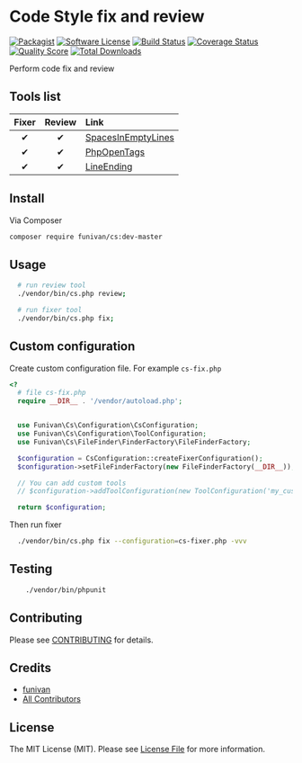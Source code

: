 # Code Style fix and review

[![Packagist](https://img.shields.io/packagist/v/funivan/cs.svg)](https://packagist.org/packages/funivan/cs)
[![Software License](https://img.shields.io/badge/license-MIT-brightgreen.svg?style=flat-square)](LICENSE.md)
[![Build Status](https://img.shields.io/travis/funivan/Cs/master.svg?style=flat-square)](https://travis-ci.org/funivan/Cs)
[![Coverage Status](https://img.shields.io/scrutinizer/coverage/g/Funivan/Cs.svg?style=flat-square)](https://scrutinizer-ci.com/g/funivan/Cs/code-structure)
[![Quality Score](https://img.shields.io/scrutinizer/g/funivan/Cs.svg?style=flat-square)](https://scrutinizer-ci.com/g/funivan/Cs)
[![Total Downloads](https://img.shields.io/packagist/dt/funivan/cs.svg?style=flat-square)](https://packagist.org/packages/funivan/cs)

Perform code fix and review


## Tools list

| Fixer | Review | Link                                                                             |
|:-----:|:------:|:---------------------------------------------------------------------------------|
| ✔     | ✔      | [SpacesInEmptyLines](src/Tools/SpacesInEmptyLines/README.md)                     |
| ✔     | ✔      | [PhpOpenTags](src/Tools/PhpOpenTags/README.md)                                   |
| ✔     | ✔      | [LineEnding](src/Tools/LineEnding/README.md)                                     |
                                                                                              

## Install

Via Composer

``` bash
composer require funivan/cs:dev-master
```

## Usage

```sh
  # run review tool
  ./vendor/bin/cs.php review;

  # run fixer tool
  ./vendor/bin/cs.php fix;

```

## Custom configuration
Create custom configuration file. For example `cs-fix.php`

```php
<?
  # file cs-fix.php
  require __DIR__ . '/vendor/autoload.php';


  use Funivan\Cs\Configuration\CsConfiguration;
  use Funivan\Cs\Configuration\ToolConfiguration;
  use Funivan\Cs\FileFinder\FinderFactory\FileFinderFactory;

  $configuration = CsConfiguration::createFixerConfiguration();
  $configuration->setFileFinderFactory(new FileFinderFactory(__DIR__));

  // You can add custom tools
  // $configuration->addToolConfiguration(new ToolConfiguration('my_custom_tool', \MyCustomToolFixer::class));

  return $configuration;
```
Then run fixer
```sh
  ./vendor/bin/cs.php fix --configuration=cs-fixer.php -vvv
```

## Testing

``` bash
    ./vendor/bin/phpunit
```

## Contributing

Please see [CONTRIBUTING](https://github.com/funivan/Cs/blob/master/CONTRIBUTING.md) for details.

## Credits

- [funivan](https://github.com/funivan)
- [All Contributors](https://github.com/funivan/Cs/contributors)

## License

The MIT License (MIT). Please see [License File](LICENSE.md) for more information.
